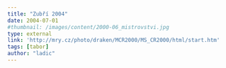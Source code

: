 ```yaml
---
title: "Zubří 2004"
date: 2004-07-01
#thumbnail: /images/content/2000-06_mistrovstvi.jpg
type: external
link: 'http://mry.cz/photo/draken/MCR2000/MS_CR2000/html/start.htm'
tags: [tabor]
author: "ladic"
---
```


